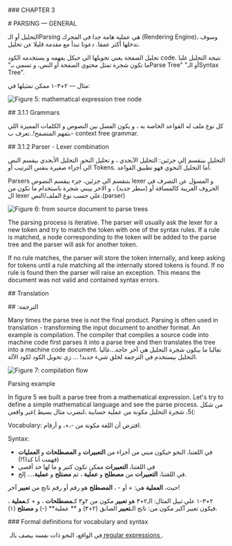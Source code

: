 ‏‪###‬ CHAPTER 3


‏‪#‬ PARSING — GENERAL


التحليل أو الـParsing هي عملية هامة جدا في المحرك ‪(‬Rendering Engine‪)‬، وسوف ندخلها أكثر عمقا. دعونا نبدأ مع مقدمة قليلا عن تحليل.

تحليل الصفحة يعني تحويلها الي حيكل يفهمه و يستخدمه الكود code.
نتيجة التحليل غلبا ما تكون شجرة تمثل محتوي الصفحة أو النص، و تسمي بـ‪"‬Parse Tree‪"‬ أو الـ‪"‬Syntax Tree‪"‬.

مثال — ٢+٣-١ ممكن تمثيلها في:

‏‪![Figure ‬5‪: mathematical expression tree node](http://www.html5rocks.com/en/tutorials/internals/howbrowserswork/image009.png)‬


‏‪##‬ 3.1.1 Grammars


كل نوع ملف له القواعد الخاصة به ،  و يكون الفصل بين النصوص و الكلمات المميزة اللي بتفهم المتصفح!..تعرف ب- context free grammar.

‏‪##‬ 3‪.‬1‪.‬2 Parser - Lexer combination

التحليل بينقسم إلي جزئين:
التحليل الآبجدي ، و تحليل النحو.
التحليل الأبجدي بيقسم النص الي أجزاء صغيرة بنفس الترتيب أو Tokens.
أما التحليل النحوي فهو تطبيق القواعد.

‏Parsers بتنقسم الي جزئين،
جزء بيقسم النصوص lexer و المسؤل عن التصرف في الحروف الغريبة كالمسافة أو (سطر جديد) ،
و الاخر  بيبني شجرة باستخدام ما تكون من ال lexer علي حسب نوع الملف/النص.‪(‬parser‪)‬

‏‪![Figure 6: from source document to parse trees](http://www.html5rocks.com/en/tutorials/internals/howbrowserswork/image011.png)‬

‏The parsing process is iterative. The parser will usually ask the lexer for a new token and try to match the token with one of the syntax rules. If a rule is matched, a node corresponding to the token will be added to the parse tree and the parser will ask for another token.

‏If no rule matches, the parser will store the token internally, and keep asking for tokens until a rule matching all the internally stored tokens is found. If no rule is found then the parser will raise an exception. This means the document was not valid and contained syntax errors.


‏‪##‬ Translation


‪##‬ الترجمة‪:‬

‏Many times the parse tree is not the final product. Parsing is often used in translation - transforming the input document to another format. An example is compilation. The compiler that compiles a source code into machine code first parses it into a parse tree and then translates the tree into a machine code document.
تغالبا ما بيكون شجرة التحليل هي آخر حاجة...غالبا التحليل بيستخدم في الترجمة لخلق شيء جديد! ... زي تحويل الكود لكود الآلة.


‏‪![Figure 7: compilation flow](http://www.html5rocks.com/en/tutorials/internals/howbrowserswork/image013.png)‬


‏Parsing example



‏In figure 5 we built a parse tree from a mathematical expression. Let's try to define a simple mathematical language and see the parse process.
من شكل 5، شجرة التحليل مكونة من عملية حسابية ،لنضرب مثال بسيط )غير واقعي(: 

‏Vocabulary:
افترض أن اللغة مكونة من -،+، و أرقام.

‏Syntax:

* في اللغتنا، النحو حيكون مبني من أجزاء من ‪**‬التعبيرات‪**‬ و ‪**‬المصطلحات‪**‬ و ‪**‬العمليات‪**‬ (فهمت أنا كدا؟!)
* في اللغتنا، ‪**‬التعبيرات‪**‬ ممكن تكون كتير و ما لها حد أقصي
* في اللغتنا، **التعبيرات‪**‬ من **مصطلح** و **عملية** ، ثم **مصتلح** و **عملية**،… إلخ.

حيث، **العملية** هي: + أو - ، **المصطلح** هو رقم أو رقم ناتج من **تعبير** آخر!


٢+٣-١ علي ثبيل المثال: الـ٢+٣ هو **تعبير** مكون من ٢و٣ كـ**مصطلحات** ، و + كـ**عملية** ، فيكون تعبير آكبر مكون من:
ناتج الـ**تعبير** الصابق (٢+٣) و ** عملية** (-) و **مصتلح** (١).


‏‪###‬ Formal definitions for vocabulary and syntax

في الواقع، النحو ذات نفسه بيصف بالـ
‏‪[‬ regular expressions ‪](http://www.regular-expressions.info/).‬



